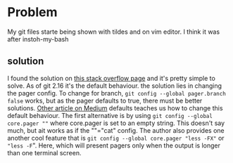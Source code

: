 # Problem

My git files starte being shown with tildes and on vim editor. I think it was after instoh-my-bash

## solution

I found the solution on [this stack overflow page](https://stackoverflow.com/questions/50525244/git-command-output-is-in-editor-vim-and-not-directly-to-terminal-output) and it's pretty simple to solve.
As of git 2.16  it's the default behaviour.
the solution lies in changing the pager config. To change for branch, `git config --global pager.branch false` works, but as the pager defaults to true, there must be better solutions.
[Other article on Medium](https://medium.com/pragmatic-programmers/git-config-core-pager-807e17d64243) defaults teaches us how to change this default behaviour. The first alternative is by using `git config --global core.pager ""` where core.pager is set to an empty string. This doesn't say much, but ait works as if the ""="cat" config.
The author also provides one another cool feature that is `git config --global core.pager "less -FX"` or `"less -F`". Here, which will present pagers only when the output is longer than one terminal screen.
